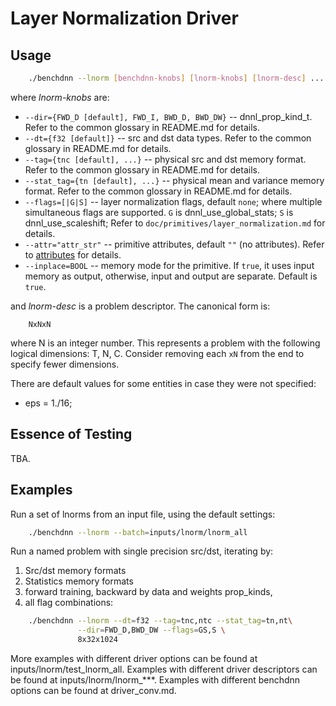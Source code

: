 # Layer Normalization Driver

## Usage
``` sh
    ./benchdnn --lnorm [benchdnn-knobs] [lnorm-knobs] [lnorm-desc] ...
```

where *lnorm-knobs* are:

 - `--dir={FWD_D [default], FWD_I, BWD_D, BWD_DW}` -- dnnl_prop_kind_t.
            Refer to the common glossary in README.md for details.
 - `--dt={f32 [default]}` -- src and dst data types.
            Refer to the common glossary in README.md for details.
 - `--tag={tnc [default], ...}` -- physical src and dst memory format.
            Refer to the common glossary in README.md for details.
 - `--stat_tag={tn [default], ...}` -- physical mean and variance memory format.
            Refer to the common glossary in README.md for details.
 - `--flags=[|G|S]` -- layer normalization flags, default `none`; where
            multiple simultaneous flags are supported.
            `G` is dnnl_use_global_stats;
            `S` is dnnl_use_scaleshift;
            Refer to ``doc/primitives/layer_normalization.md`` for details.
 - `--attr="attr_str"` -- primitive attributes, default `""` (no attributes).
            Refer to [attributes](knobs_attr.md) for details.
 - `--inplace=BOOL` -- memory mode for the primitive. If `true`, it uses input
            memory as output, otherwise, input and output are separate.
            Default is `true`.

and *lnorm-desc* is a problem descriptor. The canonical form is:
```
    NxNxN
```
where N is an integer number. This represents a problem with the
following logical dimensions: T, N, C. Consider removing each `xN` from
the end to specify fewer dimensions.

There are default values for some entities in case they were not specified:
 - eps = 1./16;

## Essence of Testing
TBA.


## Examples

Run a set of lnorms from an input file, using the default settings:
``` sh
    ./benchdnn --lnorm --batch=inputs/lnorm/lnorm_all
```

Run a named problem with single precision src/dst, iterating by:
1) Src/dst memory formats
2) Statistics memory formats
3) forward training, backward by data and weights prop_kinds,
4) all flag combinations:
``` sh
    ./benchdnn --lnorm --dt=f32 --tag=tnc,ntc --stat_tag=tn,nt\
               --dir=FWD_D,BWD_DW --flags=GS,S \
               8x32x1024
```

More examples with different driver options can be found at
inputs/lnorm/test_lnorm_all. Examples with different driver descriptors can be
found at inputs/lnorm/lnorm_***. Examples with different benchdnn options can be
found at driver_conv.md.
